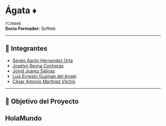 # Ágata ♦️ 
`TC3004B`  
**Socio Formador:** Softtek  

---

## 👥 Integrantes  
- [Sergio Aarón Hernandez Orta](https://github.com/DarkFireM9)  
- [Joselyn Reyna Contreras](https://github.com/Jossrec)  
- [Joirid Juarez Salinas](https://github.com/Joirid)  
- [Luis Ernesto Guzman del Angel](https://github.com/LEDGAngel)
- [César Antonio Martínez Vilchís]((https://github.com/A01236306))  

---

## 🎯 Objetivo del Proyecto

HolaMundo
---
